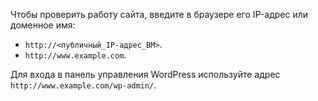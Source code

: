 Чтобы проверить работу сайта, введите в браузере его IP-адрес или доменное имя:
* `http://<публичный_IP-адрес_ВМ>`.
* `http://www.example.com`.

Для входа в панель управления WordPress используйте адрес `http://www.example.com/wp-admin/`.